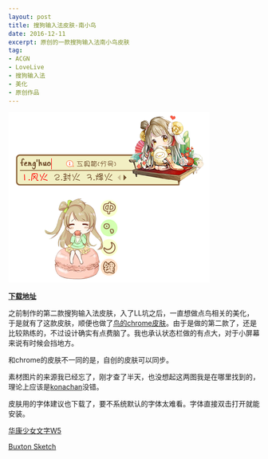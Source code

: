 ```yaml
---
layout: post
title: 搜狗输入法皮肤-南小鸟
date: 2016-12-11
excerpt: 原创的一款搜狗输入法南小鸟皮肤
tag: 
- ACGN
- LoveLive
- 搜狗输入法
- 美化
- 原创作品
---
```


![0004](../img/0004.png)

[**下载地址**](../file/0007.zip)

之前制作的第二款搜狗输入法皮肤，入了LL坑之后，一直想做点鸟相关的美化，于是就有了这款皮肤，顺便也做了[鸟的chrome皮肤](http://windfire.space/ChromeKotori/)。由于是做的第二款了，还是比较熟练的，不过设计确实有点费脑了。我也承认状态栏做的有点大，对于小屏幕来说有时候会挡地方。

和chrome的皮肤不一同的是，自创的皮肤可以同步。

素材图片的来源我已经忘了，刚才查了半天，也没想起这两图我是在哪里找到的，理论上应该是[konachan](http://konachan.net/)没错。

皮肤用的字体建议也下载了，要不系统默认的字体太难看。字体直接双击打开就能安装。

[华康少女文字W5](../file/0000.zip)

[Buxton Sketch](../file/0001.zip)